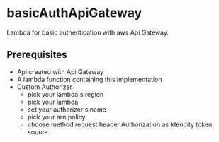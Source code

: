 # basicAuthApiGateway

Lambda for basic authentication with aws Api Gateway. 

## Prerequisites

* Api created with Api Gateway
* A lambda function containing this implementation
* Custom Authorizer
  * pick your lambda's region
  * pick your lambda
  * set your authorizer's name
  * pick your arn policy
  * choose method.request.header.Authorization as Idendity token source
